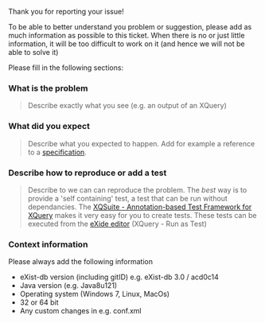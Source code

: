 Thank you for reporting your issue!

To be able to better understand you problem or suggestion, please add as much information as possible to this ticket. When there is no or just little information, it will be too difficult to work on it (and hence we will not be able to solve it)

Please fill in the following sections:

### What is the problem
> Describe exactly what you see (e.g. an output of an XQuery) 

### What did you expect
> Describe what you expected to happen. Add for example a reference to a [specification](https://www.w3.org/TR/xquery-3/).

### Describe how to reproduce or add a test
> Describe to we can can reproduce the problem.
> The *best* way is to provide a 'self containing' test, a test that can be run without dependancies. The [XQSuite - Annotation-based Test Framework for XQuery](http://exist-db.org/exist/apps/doc/xqsuite.xml) makes it very easy for you to create tests. These tests can be executed from the [eXide editor](http://exist-db.org/exist/apps/eXide/index.html) (XQuery - Run as Test)

### Context information
Please always add the following information
- eXist-db version (including gitID) e.g. eXist-db 3.0 /  acd0c14 
- Java version (e.g. Java8u121)
- Operating system (Windows 7, Linux, MacOs)
- 32 or 64 bit
- Any custom changes in e.g. conf.xml
